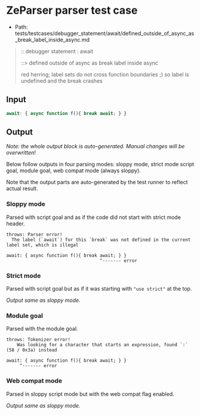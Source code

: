 # ZeParser parser test case

- Path: tests/testcases/debugger_statement/await/defined_outside_of_async_as_break_label_inside_async.md

> :: debugger statement : await
>
> ::> defined outside of async as break label inside async
>
> red herring; label sets do not cross function boundaries ;) so label is undefined and the break crashes

## Input

`````js
await: { async function f(){ break await; } }
`````

## Output

_Note: the whole output block is auto-generated. Manual changes will be overwritten!_

Below follow outputs in four parsing modes: sloppy mode, strict mode script goal, module goal, web compat mode (always sloppy).

Note that the output parts are auto-generated by the test runner to reflect actual result.

### Sloppy mode

Parsed with script goal and as if the code did not start with strict mode header.

`````
throws: Parser error!
  The label (`await`) for this `break` was not defined in the current label set, which is illegal

await: { async function f(){ break await; } }
                                   ^------- error
`````

### Strict mode

Parsed with script goal but as if it was starting with `"use strict"` at the top.

_Output same as sloppy mode._

### Module goal

Parsed with the module goal.

`````
throws: Tokenizer error!
    Was looking for a character that starts an expression, found `:` (58 / 0x3a) instead

await: { async function f(){ break await; } }
     ^------- error
`````


### Web compat mode

Parsed in sloppy script mode but with the web compat flag enabled.

_Output same as sloppy mode._
